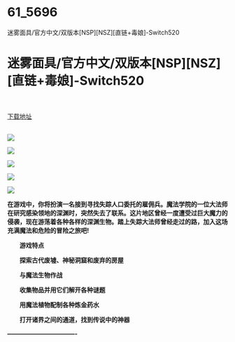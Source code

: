 # 61_5696
迷雾面具/官方中文/双版本[NSP][NSZ][直链+毒娘]-Switch520
# 迷雾面具/官方中文/双版本[NSP][NSZ][直链+毒娘]-Switch520
 <br/></br>
[下载地址](https://www.switch520.cc/article/5696 "下载地址")
<br/></br>

<p><span><strong><img src="https://ae01.alicdn.com/kf/Udef338f3420c46a1acc7428e87849c5cm.jpg"></strong></span></p>
<p><span><strong><img src="https://ae01.alicdn.com/kf/U51285aab7c4746fdbcd8f05d2378ac83j.jpg"></strong></span></p>
<p><span><strong><img src="https://ae01.alicdn.com/kf/U4072c5408eed407da149501bdb02d90bI.jpg"></strong></span></p>
<p><span><strong><img src="https://ae01.alicdn.com/kf/Ub6d850505c8c4258b5a6f1f32612f19dY.jpg"></strong></span></p>
<p><span><strong><img src="https://ae01.alicdn.com/kf/Ud899c605b9c844148d76684d51a0d19ca.jpg"></strong></span></p>
<p><span><strong>在游戏中，你将扮演一名接到寻找失踪人口委托的雇佣兵。魔法学院的一位大法师在研究感染领地的深渊时，突然失去了联系。这片地区曾经一度遭受过巨大魔力的侵袭，现在游荡着各种各样的深渊生物。踏上失踪大法师曾经走过的路，加入这场充满魔法和危险的冒险之旅吧!</strong></span></p>
<p></p>
<p><span><strong>　　游戏特点</strong></span></p>
<p></p>
<p><span><strong>　　探索古代废墟、神秘洞窟和废弃的房屋</strong></span></p>
<p></p>
<p><span><strong>　　与魔法生物作战</strong></span></p>
<p></p>
<p><span><strong>　　收集物品并用它们解开各种谜题</strong></span></p>
<p></p>
<p><span><strong>　　用魔法植物配制各种炼金药水</strong></span></p>
<p></p>
<p><span><strong>　　打开诸界之间的通道，找到传说中的神器</strong></span></p>
<p><span><strong>———————————-</strong></span></p>
